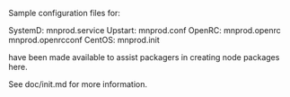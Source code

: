 Sample configuration files for:

SystemD: mnprod.service
Upstart: mnprod.conf
OpenRC:  mnprod.openrc
         mnprod.openrcconf
CentOS:  mnprod.init

have been made available to assist packagers in creating node packages here.

See doc/init.md for more information.
